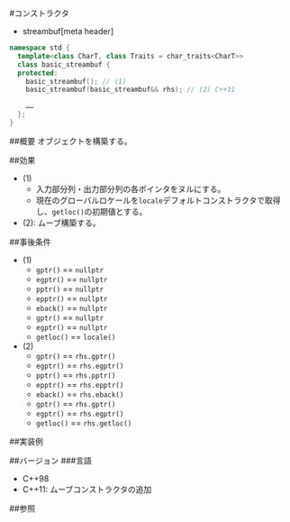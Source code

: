 #コンストラクタ
* streambuf[meta header]

```cpp
namespace std {
  template<class CharT, class Traits = char_traits<CharT>>
  class basic_streambuf {
  protected:
    basic_streambuf(); // (1)
    basic_streambuf(basic_streambuf&& rhs); // (2) C++11

    ……
  };
}
```

##概要
オブジェクトを構築する。

##効果

- (1)
    - 入力部分列・出力部分列の各ポインタをヌルにする。
    - 現在のグローバルロケールを`locale`デフォルトコンストラクタで取得し、`getloc()`の初期値とする。
- (2): ムーブ構築する。

##事後条件
- (1)
    - `gptr()` == `nullptr`
    - `egptr()` == `nullptr`
    - `pptr()` == `nullptr`
    - `epptr()` == `nullptr`
    - `eback()` == `nullptr`
    - `gptr()` == `nullptr`
    - `egptr()` == `nullptr`
    - `getloc()` == `locale()`
- (2)
    - `gptr()` == `rhs.gptr()`
    - `egptr()` == `rhs.egptr()`
    - `pptr()` == `rhs.pptr()`
    - `epptr()` == `rhs.epptr()`
    - `eback()` == `rhs.eback()`
    - `gptr()` == `rhs.gptr()`
    - `egptr()` == `rhs.egptr()`
    - `getloc()` == `rhs.getloc()`

##実装例

##バージョン
###言語
- C++98
- C++11: ムーブコンストラクタの追加

##参照
